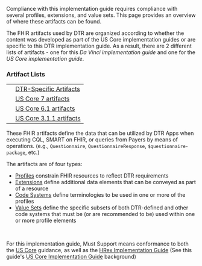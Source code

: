<link rel="stylesheet" type="text/css" href="formatting.css" />

Compliance with this implementation guide requires compliance with several profiles, extensions, and value sets.  This page provides an overview of where these artifacts can be found.

The FHIR artifacts used by DTR are organized according to whether the content was developed as part of the US Core implementation guides or are specific to this DTR implementation guide.  As a result, there are 2 different lists of artifacts - one for this *Da Vinci implementation guide* and one for the *US Core implementation guide*.

### Artifact Lists
<table style="border: none;">
  <tr>
    <td style="border: none;"/><td style="border: none;"><a href="artifacts.html">DTR-Specific Artifacts</a></td>
  </tr>
  <tr>
    <td style="border: none;"/><td style="border: none;"><a href="{{site.data.fhir.ver.uscore7}}">US Core 7 artifacts</a></td>
  </tr>
  <tr>
    <td style="border: none;"/><td style="border: none;"><a href="{{site.data.fhir.ver.uscore6}}">US Core 6.1 artifacts</a></td>
  </tr>
  <tr>
    <td style="border: none;"/><td style="border: none;"><a href="{{site.data.fhir.ver.uscore3}}">US Core 3.1.1 artifacts</a></td>
  </tr>
</table>

These FHIR artifacts define the data that can be utilized by DTR Apps when executing CQL, SMART on FHIR, or queries from Payers by means of operations.  (e.g., `Questionnaire`, `QuestionnaireResponse`, `$questionnaire-package`, etc.)

<div markdown="1" class="pbox">
The artifacts are of four types:

* [Profiles]({{site.data.fhir.path}}profiling.html) constrain FHIR resources to reflect DTR requirements
* [Extensions]({{site.data.fhir.path}}extensibility.html) define additional data elements that can be conveyed as part of a resource
* [Code Systems]({{site.data.fhir.path}}codesystem.html) define terminologies to be used in one or more of the profiles
* [Value Sets]({{site.data.fhir.path}}valueset.html) define the specific subsets of both DTR-defined and other code systems that must be (or are recommended to be) used within one or more profile elements
</div>
<br>

For this implementation guide, Must Support means conformance to both the [US Core]({{site.data.fhir.ver.uscore3}}) guidance, as well as the [HRex Implementation Guide](http://build.fhir.org/ig/HL7/davinci-ehrx/) (See this guide's [US Core Implementation Guide](background.html#us-core-implementation-guide) background)